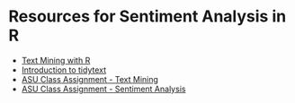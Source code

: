 # Resources for Sentiment Analysis in R

- [Text Mining with R](https://www.tidytextmining.com/)
- [Introduction to tidytext](https://cran.r-project.org/web/packages/tidytext/vignettes/tidytext.html)
- [ASU Class Assignment - Text Mining](https://github.com/jennschilling/ASU_HED_608/blob/master/Module%203/M3_Exercise.Rmd)
- [ASU Class Assignment - Sentiment Analysis](https://github.com/jennschilling/ASU_HED_608/blob/master/Module%204/M4_Exercise.Rmd)